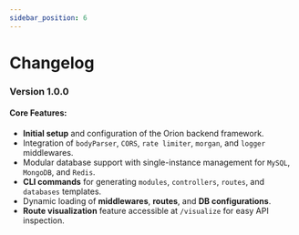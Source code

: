 ```yaml
---
sidebar_position: 6
---
```


# Changelog

### Version 1.0.0

#### Core Features:
- **Initial setup** and configuration of the Orion backend framework.
- Integration of `bodyParser`, `CORS`, `rate limiter`, `morgan`, and `logger` middlewares.
- Modular database support with single-instance management for `MySQL`, `MongoDB`, and `Redis`.
- **CLI commands** for generating `modules`, `controllers`, `routes`, and `databases` templates.
- Dynamic loading of **middlewares**, **routes**, and **DB configurations**.
- **Route visualization** feature accessible at `/visualize` for easy API inspection.

